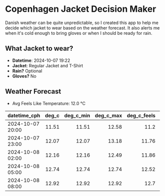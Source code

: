 
# Copenhagen Jacket Decision Maker

Danish weather can be quite unpredictable, so I created this app to help me decide which jacket to wear based on the weather forecast. 
It also alerts me when it's cold enough to bring gloves or when I should be ready for rain.

## What Jacket to wear?

- **Datetime**: 2024-10-07 19:22
- **Jacket**: Regular Jacket and T-Shirt
- **Rain?** Optional
- **Gloves?** No

## Weather Forecast
- Avg Feels Like Temperature: 12.0 °C

| datetime_cph     |   deg_c |   deg_c_min |   deg_c_max |   deg_c_feels | weather   | wind   | rain   |
|:-----------------|--------:|------------:|------------:|--------------:|:----------|:-------|:-------|
| 2024-10-07 20:00 |   11.51 |       11.51 |       12.58 |         11.2  | Rain      | Low    | Low    |
| 2024-10-07 23:00 |   12.07 |       12.07 |       13.18 |         11.76 | Rain      | Low    | Low    |
| 2024-10-08 02:00 |   12.16 |       12.16 |       12.49 |         11.86 | Clouds    | Low    | None   |
| 2024-10-08 05:00 |   12.74 |       12.74 |       12.74 |         12.52 | Clouds    | Low    | None   |
| 2024-10-08 08:00 |   12.92 |       12.92 |       12.92 |         12.7  | Clouds    | Medium | None   |
        